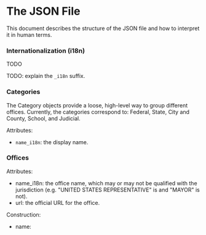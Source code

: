 # The JSON File

This document describes the structure of the JSON file and how to
interpret it in human terms.


### Internationalization (i18n)

TODO

TODO: explain the `_i18n` suffix.


### Categories

The Category objects provide a loose, high-level way to group different
offices.  Currently, the categories correspond to: Federal, State, City
and County, School, and Judicial.

Attributes:

* `name_i18n`: the display name.


### Offices

Attributes:

* name_i18n: the office name, which may or may not be qualified with the
  jurisdiction (e.g. "UNITED STATES REPRESENTATIVE" is and "MAYOR" is not).
* url: the official URL for the office.

Construction:

* name:

